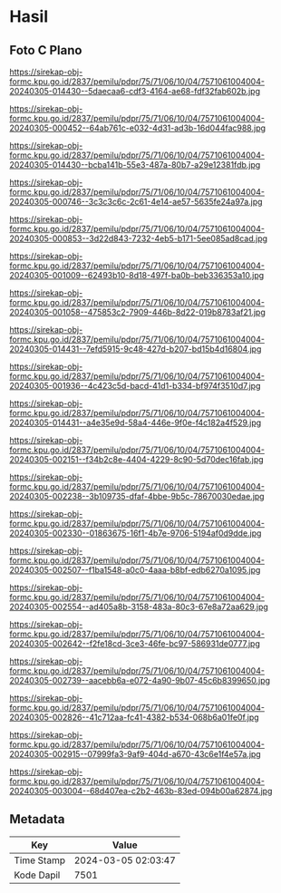# Hasil

## Foto C Plano

https://sirekap-obj-formc.kpu.go.id/2837/pemilu/pdpr/75/71/06/10/04/7571061004004-20240305-014430--5daecaa6-cdf3-4164-ae68-fdf32fab602b.jpg

https://sirekap-obj-formc.kpu.go.id/2837/pemilu/pdpr/75/71/06/10/04/7571061004004-20240305-000452--64ab761c-e032-4d31-ad3b-16d044fac988.jpg

https://sirekap-obj-formc.kpu.go.id/2837/pemilu/pdpr/75/71/06/10/04/7571061004004-20240305-014430--bcba141b-55e3-487a-80b7-a29e12381fdb.jpg

https://sirekap-obj-formc.kpu.go.id/2837/pemilu/pdpr/75/71/06/10/04/7571061004004-20240305-000746--3c3c3c6c-2c61-4e14-ae57-5635fe24a97a.jpg

https://sirekap-obj-formc.kpu.go.id/2837/pemilu/pdpr/75/71/06/10/04/7571061004004-20240305-000853--3d22d843-7232-4eb5-b171-5ee085ad8cad.jpg

https://sirekap-obj-formc.kpu.go.id/2837/pemilu/pdpr/75/71/06/10/04/7571061004004-20240305-001009--62493b10-8d18-497f-ba0b-beb336353a10.jpg

https://sirekap-obj-formc.kpu.go.id/2837/pemilu/pdpr/75/71/06/10/04/7571061004004-20240305-001058--475853c2-7909-446b-8d22-019b8783af21.jpg

https://sirekap-obj-formc.kpu.go.id/2837/pemilu/pdpr/75/71/06/10/04/7571061004004-20240305-014431--7efd5915-9c48-427d-b207-bd15b4d16804.jpg

https://sirekap-obj-formc.kpu.go.id/2837/pemilu/pdpr/75/71/06/10/04/7571061004004-20240305-001936--4c423c5d-bacd-41d1-b334-bf974f3510d7.jpg

https://sirekap-obj-formc.kpu.go.id/2837/pemilu/pdpr/75/71/06/10/04/7571061004004-20240305-014431--a4e35e9d-58a4-446e-9f0e-f4c182a4f529.jpg

https://sirekap-obj-formc.kpu.go.id/2837/pemilu/pdpr/75/71/06/10/04/7571061004004-20240305-002151--f34b2c8e-4404-4229-8c90-5d70dec16fab.jpg

https://sirekap-obj-formc.kpu.go.id/2837/pemilu/pdpr/75/71/06/10/04/7571061004004-20240305-002238--3b109735-dfaf-4bbe-9b5c-78670030edae.jpg

https://sirekap-obj-formc.kpu.go.id/2837/pemilu/pdpr/75/71/06/10/04/7571061004004-20240305-002330--01863675-16f1-4b7e-9706-5194af0d9dde.jpg

https://sirekap-obj-formc.kpu.go.id/2837/pemilu/pdpr/75/71/06/10/04/7571061004004-20240305-002507--f1ba1548-a0c0-4aaa-b8bf-edb6270a1095.jpg

https://sirekap-obj-formc.kpu.go.id/2837/pemilu/pdpr/75/71/06/10/04/7571061004004-20240305-002554--ad405a8b-3158-483a-80c3-67e8a72aa629.jpg

https://sirekap-obj-formc.kpu.go.id/2837/pemilu/pdpr/75/71/06/10/04/7571061004004-20240305-002642--f2fe18cd-3ce3-46fe-bc97-586931de0777.jpg

https://sirekap-obj-formc.kpu.go.id/2837/pemilu/pdpr/75/71/06/10/04/7571061004004-20240305-002739--aacebb6a-e072-4a90-9b07-45c6b8399650.jpg

https://sirekap-obj-formc.kpu.go.id/2837/pemilu/pdpr/75/71/06/10/04/7571061004004-20240305-002826--41c712aa-fc41-4382-b534-068b6a01fe0f.jpg

https://sirekap-obj-formc.kpu.go.id/2837/pemilu/pdpr/75/71/06/10/04/7571061004004-20240305-002915--07999fa3-9af9-404d-a670-43c6e1f4e57a.jpg

https://sirekap-obj-formc.kpu.go.id/2837/pemilu/pdpr/75/71/06/10/04/7571061004004-20240305-003004--68d407ea-c2b2-463b-83ed-094b00a62874.jpg


## Metadata

| Key        | Value               |
| ---------- | ------------------- |
| Time Stamp | 2024-03-05 02:03:47 |
| Kode Dapil | 7501                |



